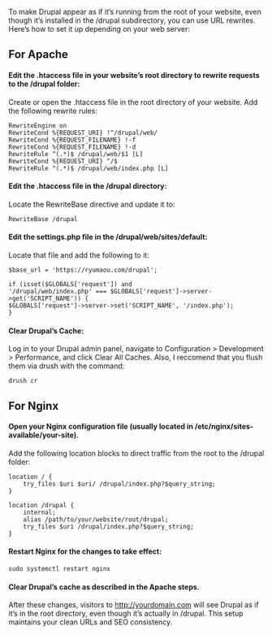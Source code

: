 To make Drupal appear as if it’s running from the root of your website, even though it’s installed in the /drupal subdirectory, you can use URL rewrites. Here’s how to set it up depending on your web server:

## For Apache
#### Edit the .htaccess file in your website’s root directory to rewrite requests to the /drupal folder:

Create or open the .htaccess file in the root directory of your website.
Add the following rewrite rules:
```
RewriteEngine on
RewriteCond %{REQUEST_URI} !^/drupal/web/
RewriteCond %{REQUEST_FILENAME} !-f
RewriteCond %{REQUEST_FILENAME} !-d
RewriteRule ^(.*)$ /drupal/web/$1 [L]
RewriteCond %{REQUEST_URI} ^/$
RewriteRule ^(.*)$ /drupal/web/index.php [L]
```
#### Edit the .htaccess file in the /drupal directory:

Locate the RewriteBase directive and update it to:
```
RewriteBase /drupal
```
#### Edit the settings.php file in the /drupal/web/sites/default:
Locate that file and add the following to it:
```
$base_url = 'https://ryumaou.com/drupal';

if (isset($GLOBALS['request']) and
'/drupal/web/index.php' === $GLOBALS['request']->server->get('SCRIPT_NAME')) {
$GLOBALS['request']->server->set('SCRIPT_NAME', '/index.php');
}
```
#### Clear Drupal’s Cache:

Log in to your Drupal admin panel, navigate to Configuration > Development > Performance, and click Clear All Caches.
Also, I reccomend that you flush them via drush with the command:
```
drush cr
```

## For Nginx
#### Open your Nginx configuration file (usually located in /etc/nginx/sites-available/your-site).

Add the following location blocks to direct traffic from the root to the /drupal folder:
```
location / {
    try_files $uri $uri/ /drupal/index.php?$query_string;
}

location /drupal {
    internal;
    alias /path/to/your/website/root/drupal;
    try_files $uri /drupal/index.php?$query_string;
}
```
#### Restart Nginx for the changes to take effect:
```
sudo systemctl restart nginx
```
#### Clear Drupal’s cache as described in the Apache steps.

After these changes, visitors to http://yourdomain.com will see Drupal as if it’s in the root directory, even though it’s actually in /drupal. This setup maintains your clean URLs and SEO consistency.
